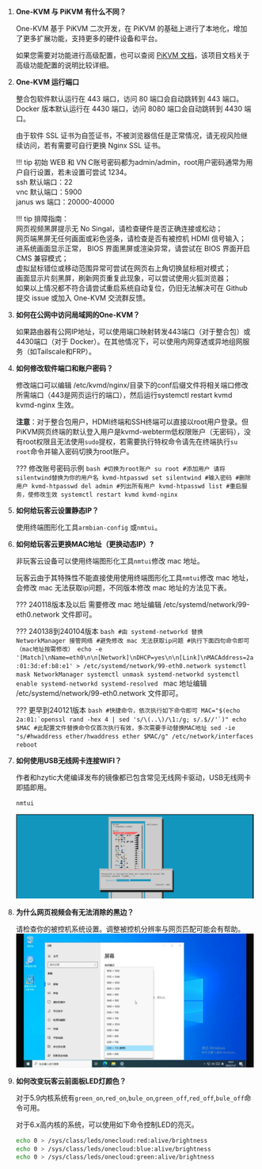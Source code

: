 1. **One-KVM 与 PiKVM 有什么不同？**

    One-KVM 基于 PiKVM 二次开发，在 PiKVM 的基础上进行了本地化，增加了更多扩展功能，支持更多的硬件设备和平台。

    如果您需要对功能进行高级配置，也可以查阅 [PiKVM 文档](https://docs.pikvm.org/)，该项目文档关于高级功能配置的说明比较详细。

1. **One-KVM 运行端口**

    整合包软件默认运行在 443 端口，访问 80 端口会自动跳转到 443 端口。Docker 版本默认运行在 4430 端口，访问 8080 端口会自动跳转到 4430 端口。

    由于软件 SSL 证书为自签证书，不被浏览器信任是正常情况，请无视风险继续访问，若有需要可自行更换 Nginx SSL 证书。

    !!! tip
        初始 WEB 和 VN C账号密码都为admin/admin，root用户密码通常为用户自行设置，若未设置可尝试 1234。<br>ssh 默认端口：22<br>vnc 默认端口：5900<br>janus ws 端口：20000-40000

    !!! tip
        排障指南：<br>网页视频黑屏提示无 No Singal，请检查硬件是否正确连接或松动；<br>网页端黑屏无任何画面或彩色竖条，请检查是否有被控机 HDMI 信号输入；<br>进系统画面显示正常， BIOS 界面黑屏或渲染异常，请尝试在 BIOS 界面开启 CMS 兼容模式；<br>虚拟鼠标错位或移动范围异常可尝试在网页右上角切换鼠标相对模式；<br>画面显示片刻黑屏，刷新网页重复此现象，可以尝试使用火狐浏览器；<br>如果以上情况都不符合请尝试重启系统自动复位，仍旧无法解决可在 Github 提交 issue 或加入 One-KVM 交流群反馈。


1. **如何在公网中访问局域网的One-KVM？**

     如果路由器有公网IP地址，可以使用端口映射转发443端口（对于整合包）或4430端口（对于 Docker）。在其他情况下，可以使用内网穿透或异地组网服务（如Tailscale和FRP）。

1. **如何修改软件端口和账户密码？**

    修改端口可以编辑 /etc/kvmd/nginx/目录下的conf后缀文件将相关端口修改所需端口（443是网页运行的端口），然后运行systemctl restart kvmd kvmd-nginx 生效。

    **注意**：对于整合包用户，HDMI终端和SSH终端可以直接以root用户登录。但PiKVM网页终端的默认登入用户是kvmd-webterm低权限账户（无密码），没有root权限且无法使用`sudo`提权，若需要执行特权命令请先在终端执行`su root`命令并输入密码切换为root账户。

    ??? 修改账号密码示例
        ```bash
        #切换为root账户
        su root
        #添加用户 请将silentwind替换为你的用户名
        kvmd-htpasswd set silentwind
        #输入密码
        #删除用户
        kvmd-htpasswd del admin
        #列出所有用户
        kvmd-htpasswd list
        #重启服务，使修改生效
        systemctl restart kvmd kvmd-nginx
        ```

1. **如何给玩客云设置静态IP？**

    使用终端图形化工具`armbian-config` 或`nmtui`。

1. **如何给玩客云更换MAC地址（更换动态IP）?**

    非玩客云设备可以使用终端图形化工具`nmtui`修改 mac 地址。

    玩客云由于其特殊性不能直接使用使用终端图形化工具`nmtui`修改 mac 地址，会修改 mac 无法获取ip问题，不同版本修改 mac 地址的方法见下表。

    ??? 240118版本及以后
        需要修改 mac 地址编辑 /etc/systemd/network/99-eth0.network 文件即可。

    ??? 240138到240104版本
        ```bash
        #由 systemd-networkd 替换 NetworkManager 接管网络
        #避免修改 mac 无法获取ip问题
        #执行下面四句命令即可（mac地址按需修改）
        echo -e '[Match]\nName=eth0\n\n[Network]\nDHCP=yes\n\n[Link]\nMACAddress=2a:01:3d:ef:b8:e1' > /etc/systemd/network/99-eth0.network
        systemctl mask NetworkManager
        systemctl unmask systemd-networkd
        systemctl enable systemd-networkd systemd-resolved
        ```
         mac 地址编辑 /etc/systemd/network/99-eth0.network 文件即可。

    ??? 更早到240121版本
        ```bash
        #快捷命令，依次执行如下命令即可
        MAC="$(echo 2a:01:`openssl rand -hex 4 | sed 's/\(..\)/\1:/g; s/.$//'`)"
        echo $MAC
        #此配置文件替换命令仅首次执行有效，多次需要手动替换MAC地址
        sed -ie "s/#hwaddress ether/hwaddress ether $MAC/g" /etc/network/interfaces
        reboot
        ```

1. **如何使用USB无线网卡连接WIFI？**

    作者和hzytic大佬编译发布的镜像都已包含常见无线网卡驱动，USB无线网卡即插即用。
    ```bash
    nmtui
    ```
    ![img](./img/1717950485857-7.png)


1. **为什么网页视频会有无法消除的黑边？**

    请检查你的被控机系统设置。调整被控机分辨率与网页匹配可能会有帮助。
    ![img](./img/1717950485857-8.jpeg)


1. **如何改变玩客云前面板LED灯颜色？**

    对于5.9内核系统有`green_on`,`red_on`,`bule_on`,`green_off`,`red_off`,`bule_off`命令可用。

    对于6.x高内核的系统，可以使用如下命令控制LED的亮灭。
    ```bash
    echo 0 > /sys/class/leds/onecloud:red:alive/brightness
    echo 0 > /sys/class/leds/onecloud:blue:alive/brightness
    echo 0 > /sys/class/leds/onecloud:green:alive/brightness
    ```
